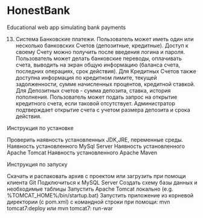 # HonestBank
Educational web app simulating bank payments

13. Система Банковские платежи. Пользователь может иметь один или
несколько банковских Счетов (депозитные, кредитные). Доступ к своему
Счету можно получить после введения логина и пароля. Пользователь
может делать банковские переводы, оплачивать счета, выводить на экран
общую информацию (баланса счета, последних операциях, срок действия).
Для Кредитных Счетов также доступна информация по кредитном лимите,
текущей задолженности, сумме начисленных процентов, кредитной ставкой.
Для Депозитных счетов - сумма депозита, ставка, история пополнения.
Пользователь может подать запрос на открытие кредитного счета, если
таковой отсутствует. Администратор подтверждает открытие счета с учетом
размера депозита и срока действия.

Инструкция по установке

Проверить наявность установленных JDK,JRE, переменные среды.
Наявность установленного MySql Server
Наявность установленного Apache Tomcat
Наявность установленного Apache Maven

Инструкция по запуску

Скачать и распаковать архив с проектом или загрузить при помощи клиента Git
Подключиться к MySQL Server
Создать схему базы данных и необходимые таблицы
Запустить Apache Tomcat локально (e.g. %TOMCAT_HOME%/bin/startup.bat)
Запустить приложение из корневой директории (с pom.xml) с командной строки при помощи: mvn tomcat7:deploy или mvn tomcat7: run-war
